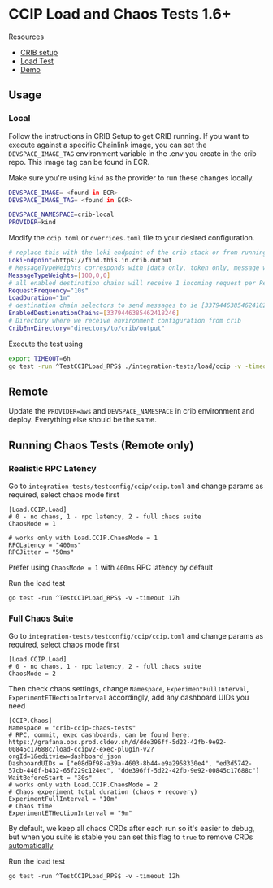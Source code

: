 # CCIP Load and Chaos Tests 1.6+

Resources
- [CRIB setup](https://smartcontract-it.atlassian.net/wiki/spaces/CRIB/pages/1024622593/CCIP+v2+CRIB+-+Deploy+Access+Instructions+WIP)
- [Load Test](https://smartcontract-it.atlassian.net/wiki/spaces/CCIP/pages/edit-v2/1247707289?draftShareId=5d462e12-a0bb-4e05-99d4-f9687d40b627)
- [Demo](https://drive.google.com/file/d/1U3WAiyuoCVYGWMRWnG8ESRR3ie7lp7er/view?usp=drive_web)


## Usage

### Local
Follow the instructions in CRIB Setup to get CRIB running. If you want to execute against a specific Chainlink image,
you can set the `DEVSPACE_IMAGE_TAG` environment variable in the .env you create in the crib repo. This image tag can be found in ECR. 

Make sure you're using `kind` as the provider to run these changes locally. 
```sh
DEVSPACE_IMAGE= <found in ECR>
DEVSPACE_IMAGE_TAG= <found in ECR>

DEVSPACE_NAMESPACE=crib-local
PROVIDER=kind
```

Modify the `ccip.toml` or `overrides.toml` file to your desired configuration.
```sh
# replace this with the loki endpoint of the crib stack or from running `devspace ingress-hosts`
LokiEndpoint=https://find.this.in.crib.output
# MessageTypeWeights corresponds with [data only, token only, message with data]
MessageTypeWeights=[100,0,0]
# all enabled destination chains will receive 1 incoming request per RequestFrequency for the duration of LoadDuration
RequestFrequency="10s"
LoadDuration="1m"
# destination chain selectors to send messages to ie [3379446385462418246,909606746561742123, etc.]
EnabledDestionationChains=[3379446385462418246]
# Directory where we receive environment configuration from crib
CribEnvDirectory="directory/to/crib/output"

```

Execute the test using 
```sh
export TIMEOUT=6h
go test -run ^TestCCIPLoad_RPS$ ./integration-tests/load/ccip -v -timeout $TIMEOUT`
```

## Remote
Update the `PROVIDER=aws` and `DEVSPACE_NAMESPACE` in crib environment and deploy. Everything else should be the same. 

## Running Chaos Tests (Remote only)

### Realistic RPC Latency

Go to `integration-tests/testconfig/ccip/ccip.toml` and change params as required, select chaos mode first
```
[Load.CCIP.Load]
# 0 - no chaos, 1 - rpc latency, 2 - full chaos suite
ChaosMode = 1

# works only with Load.CCIP.ChaosMode = 1
RPCLatency = "400ms"
RPCJitter = "50ms"
```
Prefer using `ChaosMode = 1` with `400ms` RPC latency by default

Run the load test
```
go test -run ^TestCCIPLoad_RPS$ -v -timeout 12h
```

### Full Chaos Suite

Go to `integration-tests/testconfig/ccip/ccip.toml` and change params as required, select chaos mode first

```
[Load.CCIP.Load]
# 0 - no chaos, 1 - rpc latency, 2 - full chaos suite
ChaosMode = 2
```

Then check chaos settings, change `Namespace`, `ExperimentFullInterval`, `ExperimentETHectionInterval` accordingly, add any dashboard UIDs you need
```
[CCIP.Chaos]
Namespace = "crib-ccip-chaos-tests"
# RPC, commit, exec dashboards, can be found here: https://grafana.ops.prod.cldev.sh/d/dde396ff-5d22-42fb-9e92-00845c17688c/load-ccipv2-exec-plugin-v2?orgId=1&editview=dashboard_json
DashboardUIDs = ["e08d9f98-a39a-4603-8b44-e9a2958330e4", "ed3d5742-57cb-440f-b432-65f229c124ec", "dde396ff-5d22-42fb-9e92-00845c17688c"]
WaitBeforeStart = "30s"
# works only with Load.CCIP.ChaosMode = 2
# Chaos experiment total duration (chaos + recovery)
ExperimentFullInterval = "10m"
# Chaos time
ExperimentETHectionInterval = "9m"
```
By default, we keep all chaos CRDs after each run so it's easier to debug, but when you suite is stable you can set this flag to `true` to remove CRDs [automatically](https://github.com/smartcontractkit/chainlink/blob/aw/LoadTest-aws-chaos/integration-tests/load/ccip/ccip_chaos_test.go#L46)

Run the load test
```
go test -run ^TestCCIPLoad_RPS$ -v -timeout 12h
```